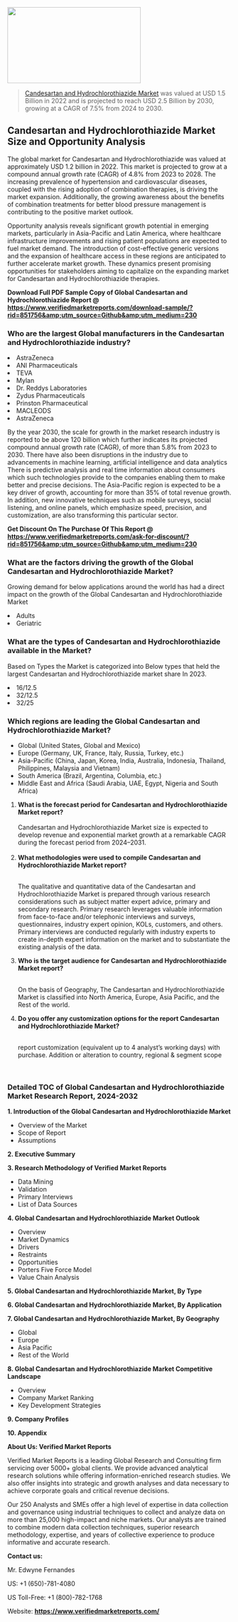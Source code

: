 <img src="https://ffe5etoiles.com/wp-content/uploads/2024/12/MST1-300x171.png" alt="" width="300" height="171" class="alignnone size-medium wp-image-20088" /><blockquote><p><p><a href="https://www.verifiedmarketreports.com/download-sample/?rid=851756&utm_source=Github&utm_medium=230" target="_blank">Candesartan and Hydrochlorothiazide Market</a> was valued at USD 1.5 Billion in 2022 and is projected to reach USD 2.5 Billion by 2030, growing at a CAGR of 7.5% from 2024 to 2030.</p></blockquote><p><h2>Candesartan and Hydrochlorothiazide Market Size and Opportunity Analysis</h2><p>The global market for Candesartan and Hydrochlorothiazide was valued at approximately USD 1.2 billion in 2022. This market is projected to grow at a compound annual growth rate (CAGR) of 4.8% from 2023 to 2028. The increasing prevalence of hypertension and cardiovascular diseases, coupled with the rising adoption of combination therapies, is driving the market expansion. Additionally, the growing awareness about the benefits of combination treatments for better blood pressure management is contributing to the positive market outlook.</p><p>Opportunity analysis reveals significant growth potential in emerging markets, particularly in Asia-Pacific and Latin America, where healthcare infrastructure improvements and rising patient populations are expected to fuel market demand. The introduction of cost-effective generic versions and the expansion of healthcare access in these regions are anticipated to further accelerate market growth. These dynamics present promising opportunities for stakeholders aiming to capitalize on the expanding market for Candesartan and Hydrochlorothiazide therapies.</p></p><p class=""><strong>Download Full PDF Sample Copy of Global Candesartan and Hydrochlorothiazide Report @ <a href="https://www.verifiedmarketreports.com/download-sample/?rid=851756&amp;utm_source=Github&amp;utm_medium=230" target="_blank">https://www.verifiedmarketreports.com/download-sample/?rid=851756&amp;utm_source=Github&amp;utm_medium=230</a></strong></p><h3 id="" class="">Who are the largest Global manufacturers in the Candesartan and Hydrochlorothiazide industry?</h3><p><li>AstraZeneca</li><li> ANI Pharmaceuticals</li><li> TEVA</li><li> Mylan</li><li> Dr. Reddys Laboratories</li><li> Zydus Pharmaceuticals</li><li> Prinston Pharmaceutical</li><li> MACLEODS</li><li> AstraZeneca</li></p><div class=""><div class="" dir="" data-message-author-role="" data-message-id="" data-message-model-slug=""><div class=""><div class=""><div class=""><div class="" dir="" data-message-author-role="" data-message-id="" data-message-model-slug=""><div class=""><div class=""><p>By the year 2030, the scale for growth in the market research industry is reported to be above 120 billion which further indicates its projected compound annual growth rate (CAGR), of more than 5.8% from 2023 to 2030. There have also been disruptions in the industry due to advancements in machine learning, artificial intelligence and data analytics There is predictive analysis and real time information about consumers which such technologies provide to the companies enabling them to make better and precise decisions. The Asia-Pacific region is expected to be a key driver of growth, accounting for more than 35% of total revenue growth. In addition, new innovative techniques such as mobile surveys, social listening, and online panels, which emphasize speed, precision, and customization, are also transforming this particular sector.</p><p><strong>Get Discount On The Purchase Of This Report @&nbsp; <a href="https://www.verifiedmarketreports.com/ask-for-discount/?rid=851756&amp;utm_source=Github&amp;utm_medium=230" target="_blank">https://www.verifiedmarketreports.com/ask-for-discount/?rid=851756&amp;utm_source=Github&amp;utm_medium=230</a></strong></p></div></div></div></div></div></div></div></div><h3 id="" class="">What are the factors driving the growth of the Global Candesartan and Hydrochlorothiazide Market?</h3><p id="" class="">Growing demand for below applications around the world has had a direct impact on the growth of the Global Candesartan and Hydrochlorothiazide Market</p><p id="" class=""><li>Adults</li><li> Geriatric</li></p><h3 id="" class="">What are the types of Candesartan and Hydrochlorothiazide available in the Market?</h3><p id="" class="">Based on Types the Market is categorized into Below types that held the largest Candesartan and Hydrochlorothiazide market share In 2023.</p><p id="" class=""><li>16/12.5</li><li> 32/12.5</li><li> 32/25</li></p><h3 id="" class="">Which regions are leading the Global Candesartan and Hydrochlorothiazide Market?</h3><ul><li>Global (United States, Global and Mexico)</li><li>Europe (Germany, UK, France, Italy, Russia, Turkey, etc.)</li><li>Asia-Pacific (China, Japan, Korea, India, Australia, Indonesia, Thailand, Philippines, Malaysia and Vietnam)</li><li>South America (Brazil, Argentina, Columbia, etc.)</li><li>Middle East and Africa (Saudi Arabia, UAE, Egypt, Nigeria and South Africa)</li></ul><p><ol><li><strong>What is the forecast period for Candesartan and Hydrochlorothiazide Market report?<br /></strong><br /><span data-sheets-root="1" data-sheets-value="{&quot;1&quot;:2,&quot;2&quot;:&quot;XXXX size is expected to develop revenue and exponential market growth at a remarkable CAGR during the forecast period from 2024&ndash;2030.&quot;}" data-sheets-userformat="{&quot;2&quot;:12674,&quot;4&quot;:{&quot;1&quot;:2,&quot;2&quot;:16776960},&quot;10&quot;:2,&quot;11&quot;:0,&quot;15&quot;:&quot;Arial&quot;,&quot;16&quot;:12}">Candesartan and Hydrochlorothiazide Market size is expected to develop revenue and exponential market growth at a remarkable CAGR during the forecast period from 2024&ndash;2031.</span><br /><br /></li><li><strong>What methodologies were used to compile Candesartan and Hydrochlorothiazide Market report?<br /><br /></strong><p>The qualitative and quantitative data of the&nbsp;Candesartan and Hydrochlorothiazide Market is prepared through various research considerations such as subject matter expert advice, primary and secondary research. Primary research leverages valuable information from face-to-face and/or telephonic interviews and surveys, questionnaires, industry expert opinion, KOLs, customers, and others. Primary interviews are conducted regularly with industry experts to create in-depth expert information on the market and to substantiate the existing analysis of the data.&nbsp;</p></li><li><strong>Who is the target audience for Candesartan and Hydrochlorothiazide Market report?<br /><br /></strong><p>On the basis of Geography, The&nbsp;Candesartan and Hydrochlorothiazide Market is classified into North America, Europe, Asia Pacific, and the Rest of the world.</p></li><li><strong>Do you offer any customization options for the report Candesartan and Hydrochlorothiazide Market?<br /><br /></strong><p>report customization (equivalent up to 4 analyst&rsquo;s working days) with purchase. Addition or alteration to country, regional &amp; segment scope</p><p>&nbsp;</p></li></ol></p><h3 id="" class="">Detailed TOC of Global Candesartan and Hydrochlorothiazide Market Research Report, 2024-2032</h3><p id="" class=""><strong>1. Introduction of the Global Candesartan and Hydrochlorothiazide Market</strong></p><ul><li>Overview of the Market</li><li>Scope of Report</li><li>Assumptions</li></ul><p id="" class=""><strong>2. Executive Summary</strong></p><p id="" class=""><strong>3. Research Methodology of&nbsp;Verified Market Reports</strong></p><ul><li>Data Mining</li><li>Validation</li><li>Primary Interviews</li><li>List of Data Sources</li></ul><p id="" class=""><strong>4. Global Candesartan and Hydrochlorothiazide Market Outlook</strong></p><ul><li>Overview</li><li>Market Dynamics</li><li>Drivers</li><li>Restraints</li><li>Opportunities</li><li>Porters Five Force Model</li><li>Value Chain Analysis</li></ul><p id="" class=""><strong>5. Global Candesartan and Hydrochlorothiazide Market, By&nbsp;Type</strong></p><p id="" class=""><strong>6. Global Candesartan and Hydrochlorothiazide Market, By Application</strong></p><p id="" class=""><strong>7. Global Candesartan and Hydrochlorothiazide Market, By Geography</strong></p><ul><li>Global</li><li>Europe</li><li>Asia Pacific</li><li>Rest of the World</li></ul><p id="" class=""><strong>8. Global Candesartan and Hydrochlorothiazide Market Competitive Landscape</strong></p><ul><li>Overview</li><li>Company Market Ranking</li><li>Key Development Strategies</li></ul><p id="" class=""><strong>9. Company Profiles</strong></p><p id="" class=""><strong>10. Appendix</strong></p><p id="" class=""><strong>About Us: Verified Market Reports</strong></p><p id="" class="">Verified Market Reports is a leading Global Research and Consulting firm servicing over 5000+ global clients. We provide advanced analytical research solutions while offering information-enriched research studies. We also offer insights into strategic and growth analyses and data necessary to achieve corporate goals and critical revenue decisions.</p><p id="" class="">Our 250 Analysts and SMEs offer a high level of expertise in data collection and governance using industrial techniques to collect and analyze data on more than 25,000 high-impact and niche markets. Our analysts are trained to combine modern data collection techniques, superior research methodology, expertise, and years of collective experience to produce informative and accurate research.</p><p id="" class=""><strong>Contact us:</strong></p><p id="" class="">Mr. Edwyne Fernandes</p><p id="" class="">US: +1 (650)-781-4080</p><p id="" class="">US Toll-Free: +1 (800)-782-1768</p><p id="" class="">Website: <a target="" data-test-app-aware-link=""><strong>https://www.verifiedmarketreports.com/</strong></a></p>
